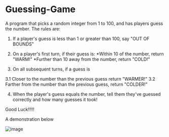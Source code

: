# Guessing-Game
A program that picks a random integer from 1 to 100, and has players guess the number. The rules are:

1. If a player's guess is less than 1 or greater than 100, say "OUT OF BOUNDS"
2. On a player's first turn, if their guess is:
   *Within 10 of the number, return "WARM!"
   *Further than 10 away from the number, return "COLD!"
  
3. On all subsequent turns, if a guess is

  3.1 Closer to the number than the previous guess return "WARMER!"
  3.2 Farther from the number than the previous guess, return "COLDER!"

4. When the player's guess equals the number, tell them they've guessed correctly and how many guesses it took!

Good Luck!!!!!

A demonstration below

![image](https://user-images.githubusercontent.com/32454890/142951213-abf1aadf-e805-4b88-87f9-03b0264ad327.png)

